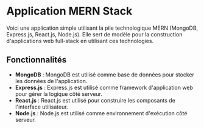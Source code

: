 # Application MERN Stack

Voici une application simple utilisant la pile technologique MERN (MongoDB, Express.js, React.js, Node.js). Elle sert de modèle pour la construction d'applications web full-stack en utilisant ces technologies.

## Fonctionnalités
- **MongoDB** : MongoDB est utilisé comme base de données pour stocker les données de l'application.
- **Express.js** : Express.js est utilisé comme framework d'application web pour gérer la logique côté serveur.
- **React.js** : React.js est utilisé pour construire les composants de l'interface utilisateur.
- **Node.js** : Node.js est utilisé comme environnement d'exécution côté serveur.

